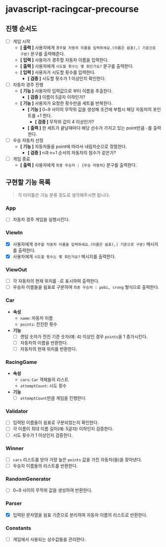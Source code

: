 # javascript-racingcar-precourse

## 진행 순서도

- [ ] 게임 시작
    - **[ 출력 ]** 사용자에게 `경주할 자동차 이름을 입력하세요.(이름은 쉼표(,) 기준으로 구분)` 문구를 출력해준다.
    - **[ 입력 ]** 사용자가 경주할 자동차 이름을 입력한다.
    - **[ 출력 ]** 사용자에게 `시도할 횟수는 몇 회인가요?` 문구를 출력한다.
    - **[ 입력 ]** 사용자가 시도할 횟수를 입력한다.
        - **[ 검증 ]** 시도할 횟수가 1 이상인지 확인한다.
- [ ] 자동차 경주 진행
    - **[ 기능 ]** 사용자의 입력값으로 부터 이름을 추출한다.
        - **[ 검증 ]** 이름이 5글자 이하인가?
    - **[ 기능 ]** 사용자가 요청한 횟수만큼 세트를 반복한다.
        - **[ 기능 ]** 0~9 사이의 무작위 값을 생성해 조건에 부합시 해당 자동차의 포인트를 +1 한다.
            - **[ 검증 ]** 무작위 값이 4 이상인가?
        - **[ 출력 ]** 한 세트가 끝날때마다 해당 선수가 가지고 있는 point만큼 `-`를 출력한다.
- [ ] 우승 자동차 선정
    - **[ 기능 ]** 자동차들을 point에 따라서 내림차순으로 정렬한다.
        - **[ 검증 ]** n과 n+1 순서의 자동차의 점수가 같은가?
- [ ] 게임 종료
    - **[ 출력 ]** 사용자에게 `최종 우승자 : {우승 자동차}` 문구를 출력한다.

## 구현할 기능 목록
> 각 타이틀은 기능 분류 정도로 생각해주시면 됩니다.

### App

- [ ] 자동차 경주 게임을 실행시킨다.

### ViewIn

- [x] 사용자에게 `경주할 자동차 이름을 입력하세요.(이름은 쉼표(,) 기준으로 구분)` 메시지를 출력한다.
- [x] 사용자에게 `시도할 횟수는 몇 회인가요?` 메시지를 출력한다.

### ViewOut

- [ ] 각 자동차의 현재 위치를 `-`로 표시하여 출력한다.
- [ ] 우승자 이름들을 쉼표로 구분하여 `최종 우승자 : pobi, crong` 형식으로 출력한다.

### Car

- **속성**
  - `name`: 자동차 이름
  - `points`: 전진한 횟수
- **기능**
  - [ ] 랜덤 숫자가 전진 기준 숫자(예: 4) 이상인 경우 `points`을 1 증가시킨다.
  - [ ] 자동차의 이름을 반환한다.
  - [ ] 자동차의 현재 위치를 반환한다.

### RacingGame

- **속성**
  - `cars`: `Car` 객체들의 리스트
  - `attemptCount`: 시도 횟수
- **기능**
  - [ ] `attemptCount`만큼 게임을 진행한다.

### Validator

- [ ] 입력된 이름들이 쉼표로 구분되었는지 확인한다.
- [ ] 각 이름이 최대 이름 길이(예: 5글자) 이하인지 검증한다.
- [ ] 시도 횟수가 1 이상인지 검증한다.

### Winner

- [ ] `cars` 리스트를 받아 가장 높은 `points` 값을 가진 자동차(들)을 찾아낸다.
- [ ] 우승자 이름들의 리스트를 반환한다.

### RandomGenerator

- [ ] 0~9 사이의 무작위 값을 생성하여 반환한다.

### Parser

- [x] 입력된 문자열을 쉼표 기준으로 분리하여 자동차 이름의 리스트로 반환한다.

### Constants

- [ ] 게임에서 사용되는 상수값들을 관리한다.
